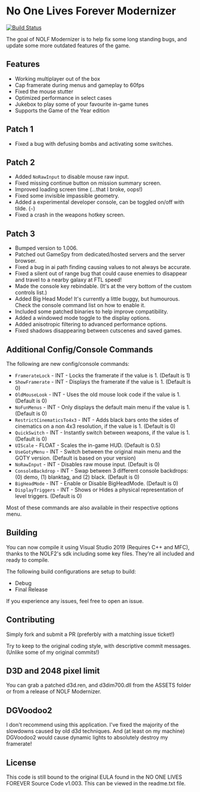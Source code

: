 # No One Lives Forever Modernizer

[![Build Status](https://dev.azure.com/heytherecoffee/NOLF-Modernizer/_apis/build/status/haekb.nolf1-modernizer?branchName=master)](https://dev.azure.com/heytherecoffee/NOLF-Modernizer/_build/latest?definitionId=3&branchName=master)

The goal of NOLF Modernizer is to help fix some long standing bugs, and update some more outdated features of the game.

## Features

 - Working multiplayer out of the box
 - Cap framerate during menus and gameplay to 60fps
 - Fixed the mouse stutter
 - Optimized performance in select cases
 - Jukebox to play some of your favourite in-game tunes
 - Supports the Game of the Year edition

## Patch 1

 - Fixed a bug with defusing bombs and activating some switches.

## Patch 2

- Added `NoRawInput` to disable mouse raw input.
- Fixed missing continue button on mission summary screen.
- Improved loading screen time (...that I broke, oops!)
- Fixed some invisible impassible geometry.
- Added a experimental developer console, can be toggled on/off with tilde. (`~`)
- Fixed a crash in the weapons hotkey screen.

## Patch 3

- Bumped version to 1.006.
- Patched out GameSpy from dedicated/hosted servers and the server browser.
- Fixed a bug in ai path finding causing values to not always be accurate.
- Fixed a silent out of range bug that could cause enemies to disappear and travel to a nearby galaxy at FTL speed!
- Made the console key rebindable. (It's at the very bottom of the custom controls list.)
- Added Big Head Mode! It's currently a little buggy, but humourous. Check the console command list on how to enable it.
- Included some patched binaries to help improve compatibility. 
- Added a windowed mode toggle to the display options.
- Added anisotropic filtering to advanced performance options.
- Fixed shadows disappearing between cutscenes and saved games.

## Additional Config/Console Commands

The following are new config/console commands:
  - `FramerateLock`           - INT - Locks the framerate if the value is 1. (Default is 1)
  - `ShowFramerate`           - INT - Displays the framerate if the value is 1. (Default is 0)
  - `OldMouseLook`            - INT - Uses the old mouse look code if the value is 1. (Default is 0)
  - `NoFunMenus`              - INT - Only displays the default main menu if the value is 1. (Default is 0)
  - `RestrictCinematicsTo4x3` - INT - Adds black bars onto the sides of cinematics on a non 4x3 resolution, if the value is 1. (Default is 0)
  - `QuickSwitch`             - INT - Instantly switch between weapons, if the value is 1. (Default is 0)
  - `UIScale`                 - FLOAT - Scales the in-game HUD. (Default is 0.5)
  - `UseGotyMenu`             - INT - Switch between the original main menu and the GOTY version. (Default is based on your version)
  - `NoRawInput`              - INT - Disables raw mouse input. (Default is 0)
  - `ConsoleBackdrop`         - INT - Swap between 3 different console backdrops: (0) demo, (1) blanktag, and (2) black. (Default is 0)
  - `BigHeadMode`             - INT - Enable or Disable BigHeadMode. (Default is 0)
  - `DisplayTriggers`         - INT - Shows or Hides a physical representation of level triggers. (Default is 0)

Most of these commands are also available in their respective options menu.

## Building

You can now compile it using Visual Studio 2019 (Requires C++ and MFC), thanks to the NOLF2's sdk including some key files. They're all included and ready to compile.

The following build configurations are setup to build: 
 - Debug
 - Final Release

If you experience any issues, feel free to open an issue.

## Contributing

Simply fork and submit a PR (preferbly with a matching issue ticket!) 

Try to keep to the original coding style, with descriptive commit messages. (Unlike some of my original commits!)

## D3D and 2048 pixel limit

You can grab a patched d3d.ren, and d3dim700.dll from the ASSETS folder or from a release of NOLF Modernizer.

## DGVoodoo2

I don't recommend using this application. I've fixed the majority of the slowdowns caused by old d3d techniques. And (at least on my machine) DGVoodoo2 would cause dynamic lights to absolutely destroy my framerate!

## License

This code is still bound to the original EULA found in the NO ONE LIVES FOREVER Source Code v1.003. This can be viewed in the readme.txt file.